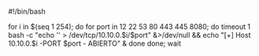 
#!/bin/bash

for i in $(seq 1 254); do
  for port in 12 22 53 80 443 445 8080; do
    timeout 1 bash -c "echo '' > /dev/tcp/10.10.0.$i/$port" &>/dev/null && echo "[+] Host 10.10.0.$i -PORT $port - ABIERTO" &
  done
done; wait